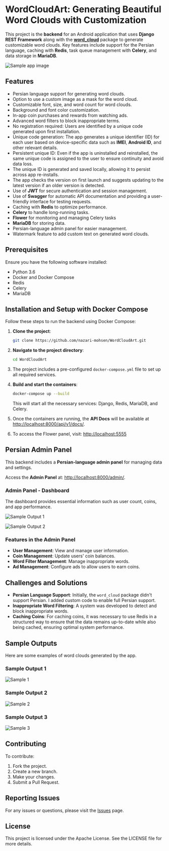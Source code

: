 # WordCloudArt: Generating Beautiful Word Clouds with Customization

This project is the **backend** for an Android application that uses **Django REST Framework** along with the [**word_cloud**](https://github.com/amueller/word_cloud) package to generate customizable word clouds. Key features include support for the Persian language, caching with **Redis**, task queue management with **Celery**, and data storage in **MariaDB**.

![Sample app image](https://github.com/nazari-mohsen/WordCloudArt/blob/main/images/0ZNEy5t8yFP902854.jpeg)

## Features

- Persian language support for generating word clouds.
- Option to use a custom image as a mask for the word cloud.
- Customizable font, size, and word count for word clouds.
- Background and font color customization.
- In-app coin purchases and rewards from watching ads.
- Advanced word filters to block inappropriate terms.
- No registration required: Users are identified by a unique code generated upon first installation.
- Unique code generation: The app generates a unique identifier (ID) for each user based on device-specific data such as **IMEI**, **Android ID**, and other relevant details.
- Persistent unique ID: Even if the app is uninstalled and reinstalled, the same unique code is assigned to the user to ensure continuity and avoid data loss.
- The unique ID is generated and saved locally, allowing it to persist across app re-installs.
- The app checks the version on first launch and suggests updating to the latest version if an older version is detected.
- Use of **JWT** for secure authentication and session management.
- Use of **Swagger** for automatic API documentation and providing a user-friendly interface for testing requests.
- Caching with **Redis** to optimize performance.
- **Celery** to handle long-running tasks.
- **Flower** for monitoring and managing Celery tasks
- **MariaDB** for storing data.
- Persian-language admin panel for easier management.
- Watermark feature to add custom text on generated word clouds.

## Prerequisites

Ensure you have the following software installed:

- Python 3.6
- Docker and Docker Compose
- Redis
- Celery
- MariaDB

## Installation and Setup with Docker Compose

Follow these steps to run the backend using Docker Compose:

1. **Clone the project**:
    ```bash
    git clone https://github.com/nazari-mohsen/WordCloudArt.git
    ```

2. **Navigate to the project directory**:
    ```bash
    cd WordCloudArt
    ```

3. The project includes a pre-configured `docker-compose.yml` file to set up all required services.

4. **Build and start the containers**:
    ```bash
    docker-compose up --build
    ```

    This will start all the necessary services: Django, Redis, MariaDB, and Celery.

5. Once the containers are running, the **API Docs** will be available at [http://localhost:8000/api/v1/docs/](http://localhost:8000/api/v1/docs/).

6. To access the Flower panel, visit: [http://localhost:5555](http://localhost:5555)

## Persian Admin Panel

This backend includes a **Persian-language admin panel** for managing data and settings.

Access the **Admin Panel** at: [http://localhost:8000/admin/](http://localhost:8000/admin/).

### Admin Panel - Dashboard

The dashboard provides essential information such as user count, coins, and app performance.

![Sample Output 1](https://github.com/nazari-mohsen/WordCloudArt/blob/main/images/21-46-37.png)

![Sample Output 2](https://github.com/nazari-mohsen/WordCloudArt/blob/main/images/21-47-45.png)

### Features in the Admin Panel

- **User Management**: View and manage user information.
- **Coin Management**: Update users' coin balances.
- **Word Filter Management**: Manage inappropriate words.
- **Ad Management**: Configure ads to allow users to earn coins.

## Challenges and Solutions

- **Persian Language Support**: Initially, the `word_cloud` package didn't support Persian. I added custom code to enable full Persian support.
- **Inappropriate Word Filtering**: A system was developed to detect and block inappropriate words.
- **Caching Coins**: For caching coins, it was necessary to use Redis in a structured way to ensure that the data remains up-to-date while also being cached, ensuring optimal system performance.
## Sample Outputs

Here are some examples of word clouds generated by the app.

### Sample Output 1

![Sample 1](https://github.com/nazari-mohsen/WordCloudArt/blob/main/images/42NDIH8K6ClI111199.jpeg)

### Sample Output 2

![Sample 2](https://github.com/nazari-mohsen/WordCloudArt/blob/main/images/3593yFDewd7N114415.jpeg)

### Sample Output 3

![Sample 3](https://github.com/nazari-mohsen/WordCloudArt/blob/main/images/52vNVXGw5wqv222854.jpeg)


## Contributing

To contribute:

1. Fork the project.
2. Create a new branch.
3. Make your changes.
4. Submit a Pull Request.

## Reporting Issues

For any issues or questions, please visit the [Issues](https://github.com/nazari-mohsen/WordCloudArt/issues) page.

## License

This project is licensed under the Apache License. See the LICENSE file for more details.
